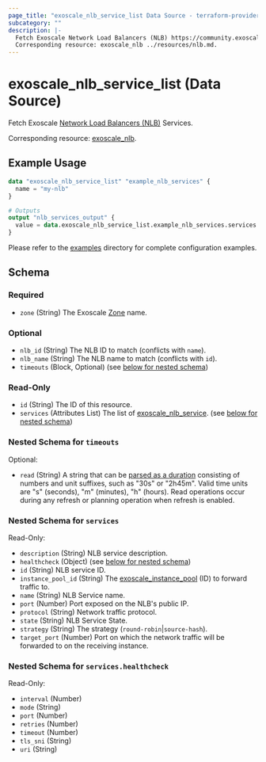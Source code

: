 ```yaml
---
page_title: "exoscale_nlb_service_list Data Source - terraform-provider-exoscale"
subcategory: ""
description: |-
  Fetch Exoscale Network Load Balancers (NLB) https://community.exoscale.com/documentation/compute/network-load-balancer/ Services.
  Corresponding resource: exoscale_nlb ../resources/nlb.md.
---
```


# exoscale_nlb_service_list (Data Source)

Fetch Exoscale [Network Load Balancers (NLB)](https://community.exoscale.com/documentation/compute/network-load-balancer/) Services.

Corresponding resource: [exoscale_nlb](../resources/nlb.md).

## Example Usage

```terraform
data "exoscale_nlb_service_list" "example_nlb_services" {
  name = "my-nlb"
}

# Outputs
output "nlb_services_output" {
  value = data.exoscale_nlb_service_list.example_nlb_services.services
}
```

Please refer to the [examples](https://github.com/exoscale/terraform-provider-exoscale/tree/master/examples/)
directory for complete configuration examples.

<!-- schema generated by tfplugindocs -->
## Schema

### Required

- `zone` (String) The Exoscale [Zone](https://www.exoscale.com/datacenters/) name.

### Optional

- `nlb_id` (String) The NLB ID to match (conflicts with `name`).
- `nlb_name` (String) The NLB name to match (conflicts with `id`).
- `timeouts` (Block, Optional) (see [below for nested schema](#nestedblock--timeouts))

### Read-Only

- `id` (String) The ID of this resource.
- `services` (Attributes List) The list of [exoscale_nlb_service](./nlb_service_list.md). (see [below for nested schema](#nestedatt--services))

<a id="nestedblock--timeouts"></a>
### Nested Schema for `timeouts`

Optional:

- `read` (String) A string that can be [parsed as a duration](https://pkg.go.dev/time#ParseDuration) consisting of numbers and unit suffixes, such as "30s" or "2h45m". Valid time units are "s" (seconds), "m" (minutes), "h" (hours). Read operations occur during any refresh or planning operation when refresh is enabled.


<a id="nestedatt--services"></a>
### Nested Schema for `services`

Read-Only:

- `description` (String) NLB service description.
- `healthcheck` (Object) (see [below for nested schema](#nestedatt--services--healthcheck))
- `id` (String) NLB service ID.
- `instance_pool_id` (String) The [exoscale_instance_pool](./instance_pool.md) (ID) to forward traffic to.
- `name` (String) NLB Service name.
- `port` (Number) Port exposed on the NLB's public IP.
- `protocol` (String) Network traffic protocol.
- `state` (String) NLB Service State.
- `strategy` (String) The strategy (`round-robin`|`source-hash`).
- `target_port` (Number) Port on which the network traffic will be forwarded to on the receiving instance.

<a id="nestedatt--services--healthcheck"></a>
### Nested Schema for `services.healthcheck`

Read-Only:

- `interval` (Number)
- `mode` (String)
- `port` (Number)
- `retries` (Number)
- `timeout` (Number)
- `tls_sni` (String)
- `uri` (String)




